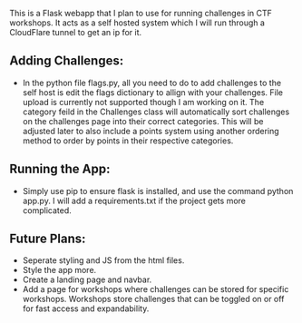 This is a Flask webapp that I plan to use for running challenges in CTF workshops.
It acts as a self hosted system which I will run through a CloudFlare tunnel to get an ip for it.

## Adding Challenges:
* In the python file flags.py, all you need to do to add challenges to the self host is edit the flags dictionary to allign with your challenges. File upload is currently not supported though I am working on it. The category feild in the Challenges class will automatically sort challenges on the challenges page into their correct categories. This will be adjusted later to also include a points system using another ordering method to order by points in their respective categories.

## Running the App:
* Simply use pip to ensure flask is installed, and use the command python app.py. I will add a requirements.txt if the project gets more complicated.

## Future Plans:
* Seperate styling and JS from the html files.
* Style the app more.
* Create a landing page and navbar.
* Add a page for workshops where challenges can be stored for specific workshops. Workshops store challenges that can be toggled on or off for fast access and expandability.
